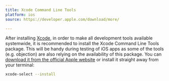 ```yaml
---
title: Xcode Command Line Tools
platform: ios
source: https://developer.apple.com/download/more/

---
```


After installing [Xcode](#xcode), in order to make all development tools available systemwide, it is recommended to install the Xcode Command Line Tools package. This will be handy during testing of iOS apps as some of the tools (e.g. objection) are also relying on the availability of this package. You can [download it from the official Apple website](https://developer.apple.com/download/more/ "Apple iOS SDK") or install it straight away from your terminal:

```bash
xcode-select --install
```
